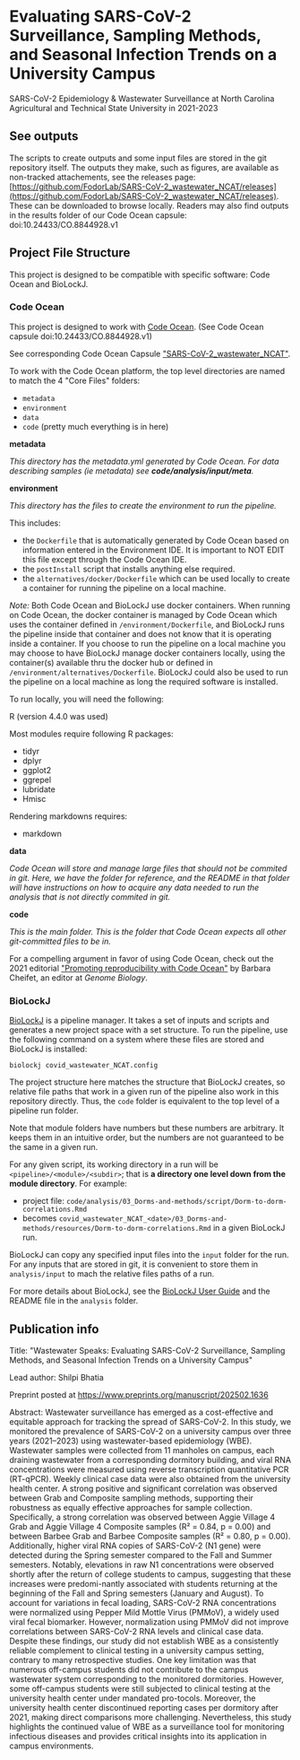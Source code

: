 # Evaluating SARS-CoV-2 Surveillance, Sampling Methods, and Seasonal Infection Trends on a University Campus

SARS-CoV-2 Epidemiology & Wastewater Surveillance at North Carolina Agricultural and Technical State University in 2021-2023

## See outputs

The scripts to create outputs and some input files are stored in the git repository itself.  The outputs they make, such as figures, are available as non-tracked attachements, see the releases page: [https://github.com/FodorLab/SARS-CoV-2_wastewater_NCAT/releases](https://github.com/FodorLab/SARS-CoV-2_wastewater_NCAT/releases). These can be downloaded to browse locally.  Readers may also find outputs in the results folder of our Code Ocean capsule: doi:10.24433/CO.8844928.v1

## Project File Structure

This project is designed to be compatible with specific software: Code Ocean and BioLockJ.

### Code Ocean

This project is designed to work with [Code Ocean](https://codeocean.com/).  (See Code Ocean capsule doi:10.24433/CO.8844928.v1)

See corresponding Code Ocean Capsule ["SARS-CoV-2_wastewater_NCAT"](https://codeocean.com/capsule/8844928/tree).

To work with the Code Ocean platform, the top level directories are named to match the 4 "Core Files" folders:

 * `metadata`
 * `environment`
 * `data`
 * `code` (pretty much everything is in here)
 
**metadata**
 
_This directory has the metadata.yml generated by Code Ocean.  For data describing samples (ie metadata) see **code/analysis/input/meta**._
 
**environment**

_This directory has the files to create the environment to run the pipeline._  

This includes: 

  * the `Dockerfile` that is automatically generated by Code Ocean based on information entered in the Environment IDE. It is important to NOT EDIT this file except through the Code Ocean IDE.
  * the `postInstall` script that installs anything else required.
  * the `alternatives/docker/Dockerfile` which can be used locally to create a container for running the pipeline on a local machine.
  
_Note:_ Both Code Ocean and BioLockJ use docker containers.  When running on Code Ocean, the docker container is managed by Code Ocean which uses the container defined in `/environment/Dockerfile`, and BioLockJ runs the pipeline inside that container and does not know that it is operating inside a container.  If you choose to run the pipeline on a local machine you may choose to have BioLockJ manage docker containers locally, using the container(s) available thru the docker hub or defined in `/environment/alternatives/Dockerfile`. BioLockJ could also be used to run the pipeline on a local machine as long the required software is installed.  

To run locally, you will need the following:

R (version 4.4.0 was used)

Most modules require following R packages:
  * tidyr
  * dplyr
  * ggplot2
  * ggrepel
  * lubridate
  * Hmisc

Rendering markdowns requires:
  * markdown

**data**

_Code Ocean will store and manage large files that should not be commited in git. Here, we have the folder for reference, and the README in that folder will have instructions on how to acquire any data needed to run the analysis that is not directly commited in git._


**code**

_This is the main folder.  This is the folder that Code Ocean expects all other git-committed files to be in._


For a compelling argument in favor of using Code Ocean, check out the 2021 editorial ["Promoting reproducibility with Code Ocean"](https://genomebiology.biomedcentral.com/articles/10.1186/s13059-021-02299-x) by Barbara Cheifet, an editor at _Genome Biology_.

### BioLockJ

[BioLockJ](https://biolockj-dev-team.github.io/BioLockJ/) is a pipeline manager. It takes a set of inputs and scripts and generates a new project space with a set structure. To run the pipeline, use the following command on a system where these files are stored and BioLockJ is installed:

`biolockj covid_wastewater_NCAT.config`

The project structure here matches the structure that BioLockJ creates, so relative file paths that work in a given run of the pipeline also work in this repository directly.  Thus, the `code` folder is equivalent to the top level of a pipeline run folder. 

Note that module folders have numbers but these numbers are arbitrary. It keeps them in an intuitive order, but the numbers are not guaranteed to be the same in a given run.

For any given script, its working directory in a run will be `<pipeline>/<module>/<subdir>`; that is **a directory one level down from the module directory**. For example: 

 * project file: `code/analysis/03_Dorms-and-methods/script/Dorm-to-dorm-correlations.Rmd`
 * becomes `covid_wastewater_NCAT_<date>/03_Dorms-and-methods/resources/Dorm-to-dorm-correlations.Rmd` in a given BioLockJ run.

BioLockJ can copy any specified input files into the `input` folder for the run.  For any inputs that are stored in git, it is convenient to store them in `analysis/input` to mach the relative files paths of a run.

For more details about BioLockJ, see the [BioLockJ User Guide](https://biolockj-dev-team.github.io/BioLockJ/) and the README file in the `analysis` folder.

## Publication info

Title: "Wastewater Speaks: Evaluating SARS-CoV-2 Surveillance, Sampling Methods, and Seasonal Infection Trends on a University Campus"

Lead author: Shilpi Bhatia

Preprint posted at https://www.preprints.org/manuscript/202502.1636

Abstract:
Wastewater surveillance has emerged as a cost-effective and equitable approach for tracking the spread of SARS-CoV-2. In this study, we monitored the prevalence of SARS-CoV-2 on a university campus over three years (2021–2023) using wastewater-based epidemiology (WBE). Wastewater samples were collected from 11 manholes on campus, each draining wastewater from a corresponding dormitory building, and viral RNA concentrations were measured using reverse transcription quantitative PCR (RT-qPCR). Weekly clinical case data were also obtained from the university health center. A strong positive and significant correlation was observed between Grab and Composite sampling methods, supporting their robustness as equally effective approaches for sample collection. Specifically, a strong correlation was observed between Aggie Village 4 Grab and Aggie Village 4 Composite samples (R² = 0.84, p = 0.00) and between Barbee Grab and Barbee Composite samples (R² = 0.80, p = 0.00). Additionally, higher viral RNA copies of SARS-CoV-2 (N1 gene) were detected during the Spring semester compared to the Fall and Summer semesters. Notably, elevations in raw N1 concentrations were observed shortly after the return of college students to campus, suggesting that these increases were predomi-nantly associated with students returning at the beginning of the Fall and Spring semesters (January and August). To account for variations in fecal loading, SARS-CoV-2 RNA concentrations were normalized using Pepper Mild Mottle Virus (PMMoV), a widely used viral fecal biomarker. However, normalization using PMMoV did not improve correlations between SARS-CoV-2 RNA levels and clinical case data. Despite these findings, our study did not establish WBE as a consistently reliable complement to clinical testing in a university campus setting, contrary to many retrospective studies. One key limitation was that numerous off-campus students did not contribute to the campus wastewater system corresponding to the monitored dormitories. However, some off-campus students were still subjected to clinical testing at the university health center under mandated pro-tocols. Moreover, the university health center discontinued reporting cases per dormitory after 2021, making direct comparisons more challenging. Nevertheless, this study highlights the continued value of WBE as a surveillance tool for monitoring infectious diseases and provides critical insights into its application in campus environments.

